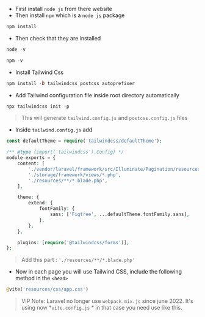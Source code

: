 - First install `node js` from there website
- Then install `npm` which is a `node js` package
````php
npm install
````

- Then check that they are installed
````php
node -v
````

````php
npm -v
````

- Install Tailwind Css
````php
npm install -D tailwindcss postcss autoprefixer
````

- Add Tailwind configuration file inside root directory automatically
````php
npx tailwindcss init -p
````
> This will generate `tailwind.config.js` and `postcss.config.js` files

- Inside `tailwind.config.js` add
````php
const defaultTheme = require('tailwindcss/defaultTheme');

/** @type {import('tailwindcss').Config} */
module.exports = {
    content: [
        './vendor/laravel/framework/src/Illuminate/Pagination/resources/views/*.blade.php',
        './storage/framework/views/*.php',
        './resources/**/*.blade.php',
    ],

    theme: {
        extend: {
            fontFamily: {
                sans: ['Figtree', ...defaultTheme.fontFamily.sans],
            },
        },
    },

    plugins: [require('@tailwindcss/forms')],
};
````
> Add this part : `'./resources/**/*.blade.php'`


- Now in each page you will use Tailwind CSS, include the following method in the `<head>`
````php
@vite('resources/css/app.css')
````


> VIP Note: Laravel no longer use `webpack.mix.js` since june 2022. It's using now *`vite.config.js` *
in that case you need use like this.